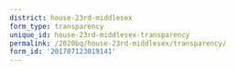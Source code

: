 ```yaml
---
district: house-23rd-middlesex
form_type: transparency
unique_id: house-23rd-middlesex-transparency
permalink: /2020bq/house-23rd-middlesex/transparency/
form_id: '201707123019141'
---
```

